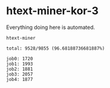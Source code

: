 # htext-miner-kor-3

Everything doing here is automated.

```
htext-miner

total: 9528/9855 (96.68188736681887%)

job0: 1720
job1: 1993
job2: 1881
job3: 2057
job4: 1877
```